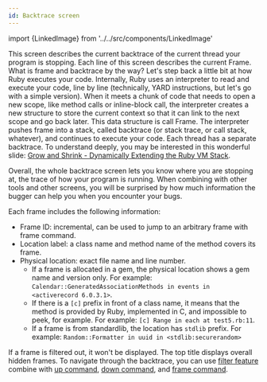 ```yaml
---
id: Backtrace screen
---
```


import {LinkedImage} from '../../src/components/LinkedImage'

<LinkedImage link="/img/guides/backtrace-screen-1.png" alt="Backtrace screen"/>

This screen describes the current backtrace of the current thread your program is stopping. Each line of this screen describes the current Frame. What is frame and backtrace by the way? Let's step back a little bit at how Ruby executes your code. Internally, Ruby uses an interpreter to read and execute your code, line by line (technically, YARD instructions, but let's go with a simple version). When it meets a chunk of code that needs to open a new scope, like method calls or inline-block call, the interpreter creates a new structure to store the current context so that it can link to the next scope and go back later. This data structure is call Frame. The interpreter pushes frame into a stack, called backtrace (or stack trace, or call stack, whatever), and continues to execute your code. Each thread has a separate backtrace. To understand deeply, you may be interested in this wonderful slide: [Grow and Shrink - Dynamically Extending the Ruby VM Stack](https://www.slideshare.net/KeitaSugiyama1/grow-and-shrink-dynamically-extending-the-ruby-vm-stack).

Overall, the whole backtrace screen lets you know where you are stopping at, the trace of how your program is running. When combining with other tools and other screens, you will be surprised by how much information the bugger can help you when you encounter your bugs.

Each frame includes the following information:

- Frame ID: incremental, can be used to jump to an arbitrary frame with frame command.
- Location label: a class name and method name of the method covers its frame.
- Physical location: exact file name and line number.
  - If a frame is allocated in a gem, the physical location shows a gem name and version only. For example: `Calendar::GeneratedAssociationMethods in events in <activerecord 6.0.3.1>`.
  - If there is a `[c]` prefix in front of a class name, it means that the method is provided by Ruby, implemented in C, and impossible to peek, for example. For example: `[c] Range in each at test5.rb:11`.
  - If a frame is from standardlib, the location has `stdlib` prefix. For example: `Random::Formatter in uuid in <stdlib:securerandom>`

If a frame is filtered out, it won't be displayed. The top title displays overall hidden frames. To navigate through the backtrace, you can use [filter feature](/docs/guides/filter) combine with [up command](/docs/commands/up), [down command](/docs/commands/down), and [frame command](/docs/commands/frame).

<LinkedImage link="/img/guides/backtrace-screen-2.gif" alt="Navigate and explore backtrace"/>
